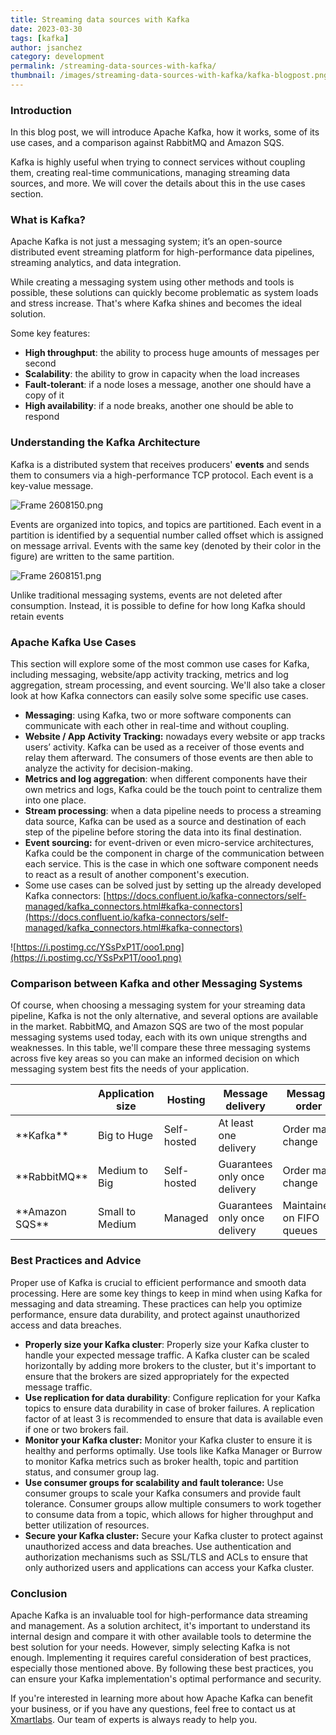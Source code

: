 ```yaml
---
title: Streaming data sources with Kafka
date: 2023-03-30
tags: [kafka]
author: jsanchez
category: development
permalink: /streaming-data-sources-with-kafka/
thumbnail: /images/streaming-data-sources-with-kafka/kafka-blogpost.png
---
```



### Introduction

In this blog post, we will introduce Apache Kafka, how it works, some of its use cases, and a comparison against RabbitMQ and Amazon SQS.

Kafka is highly useful when trying to connect services without coupling them, creating real-time communications, managing streaming data sources, and more. We will cover the details about this in the use cases section.

### What is Kafka?

Apache Kafka is not just a messaging system; it’s an open-source distributed event streaming platform for high-performance data pipelines, streaming analytics, and data integration. 

While creating a messaging system using other methods and tools is possible, these solutions can quickly become problematic as system loads and stress increase. That's where Kafka shines and becomes the ideal solution.

Some key features: 

- **High throughput**: the ability to process huge amounts of messages per second
- **Scalability**: the ability to grow in capacity when the load increases
- **Fault-tolerant**: if a node loses a message, another one should have a copy of it
- **High availability**: if a node breaks, another one should be able to respond

### Understanding the Kafka Architecture

Kafka is a distributed system that receives producers' **events** and sends them to consumers via a high-performance TCP protocol. Each event is a key-value message.

![Frame 2608150.png](/images/streaming-data-sources-with-kafka/Frame_2608150.png)

Events are organized into topics, and topics are partitioned. Each event in a partition is identified by a sequential number called offset which is assigned on message arrival. Events with the same key (denoted by their color in the figure) are written to the same partition.

![Frame 2608151.png](/images/streaming-data-sources-with-kafka/Frame_2608151.png)

Unlike traditional messaging systems, events are not deleted after consumption. Instead, it is possible to define for how long Kafka should retain events

### Apache Kafka Use Cases

This section will explore some of the most common use cases for Kafka, including messaging, website/app activity tracking, metrics and log aggregation, stream processing, and event sourcing. We'll also take a closer look at how Kafka connectors can easily solve some specific use cases.

- **Messaging**: using Kafka, two or more software components can communicate with each other in real-time and without coupling.
- **Website / App Activity Tracking:** nowadays every website or app tracks users’ activity. Kafka can be used as a receiver of those events and relay them afterward. The consumers of those events are then able to analyze the activity for decision-making.
- **Metrics and log aggregation**: when different components have their own metrics and logs, Kafka could be the touch point to centralize them into one place.
- **Stream processing**: when a data pipeline needs to process a streaming data source, Kafka can be used as a source and destination of each step of the pipeline before storing the data into its final destination.
- **Event sourcing:** for event-driven or even micro-service architectures, Kafka could be the component in charge of the communication between each service. This is the case in which one software component needs to react as a result of another component's execution.
- Some use cases can be solved just by setting up the already developed Kafka connectors: [https://docs.confluent.io/kafka-connectors/self-managed/kafka_connectors.html#kafka-connectors](https://docs.confluent.io/kafka-connectors/self-managed/kafka_connectors.html#kafka-connectors)

![https://i.postimg.cc/YSsPxP1T/ooo1.png](https://i.postimg.cc/YSsPxP1T/ooo1.png)

### Comparison between Kafka and other Messaging Systems

Of course, when choosing a messaging system for your streaming data pipeline, Kafka is not the only alternative, and several options are available in the market. RabbitMQ, and Amazon SQS are two of the most popular messaging systems used today, each with its own unique strengths and weaknesses. In this table, we'll compare these three messaging systems across five key areas so you can make an informed decision on which messaging system best fits the needs of your application.

<div class="table-wrapper" markdown="block">

<table>
  <thead>
    <th></th>
    <th>Application size</th>
    <th>Hosting</th>
    <th>Message delivery</th>
    <th>Message order</th>
    <th>Goal</th>
  </thead>
	<tbody>
		<tr>
			<td>**Kafka** </td>
			<td>Big to Huge</td>
      <td>Self-hosted</td>
      <td>At least one delivery</td>
      <td>Order may change</td>
      <td>Scalability & Performance</td>
		</tr>
		<tr>
			<td>**RabbitMQ**</td>
			<td>Medium to Big</td>
      <td>Self-hosted</td>
      <td>Guarantees only once delivery</td>
      <td>Order may change</td>
      <td>Scalability & Performance</td>
		</tr>
		<tr>
			<td>**Amazon SQS**</td>
			<td>Small to Medium</td>
      <td>Managed</td>
      <td>Guarantees only once delivery</td>
      <td>Maintained on FIFO queues</td>
      <td>Simplicity</td>
		</tr>
	</tbody>
</table>

</div>

### Best Practices and Advice

Proper use of Kafka is crucial to efficient performance and smooth data processing. Here are some key things to keep in mind when using Kafka for messaging and data streaming. These practices can help you optimize performance, ensure data durability, and protect against unauthorized access and data breaches.

- **Properly size your Kafka cluster**: Properly size your Kafka cluster to handle your expected message traffic. A Kafka cluster can be scaled horizontally by adding more brokers to the cluster, but it's important to ensure that the brokers are sized appropriately for the expected message traffic.
- **Use replication for data durability**: Configure replication for your Kafka topics to ensure data durability in case of broker failures. A replication factor of at least 3 is recommended to ensure that data is available even if one or two brokers fail.
- **Monitor your Kafka cluster:** Monitor your Kafka cluster to ensure it is healthy and performs optimally. Use tools like Kafka Manager or Burrow to monitor Kafka metrics such as broker health, topic and partition status, and consumer group lag.
- **Use consumer groups for scalability and fault tolerance:** Use consumer groups to scale your Kafka consumers and provide fault tolerance. Consumer groups allow multiple consumers to work together to consume data from a topic, which allows for higher throughput and better utilization of resources.
- **Secure your Kafka cluster:** Secure your Kafka cluster to protect against unauthorized access and data breaches. Use authentication and authorization mechanisms such as SSL/TLS and ACLs to ensure that only authorized users and applications can access your Kafka cluster.

### Conclusion

Apache Kafka is an invaluable tool for high-performance data streaming and management. As a solution architect, it's important to understand its internal design and compare it with other available tools to determine the best solution for your needs. However, simply selecting Kafka is not enough. Implementing it requires careful consideration of best practices, especially those mentioned above. By following these best practices, you can ensure your Kafka implementation's optimal performance and security.

If you're interested in learning more about how Apache Kafka can benefit your business, or if you have any questions, feel free to contact us at [Xmartlabs](https://xmartlabs.com). Our team of experts is always ready to help you.

